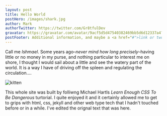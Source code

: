 ```yaml
---
layout: post
title: Hello World
postHero: /images/shark.jpg
author: Mark
authorTwitter: https://twitter.com/Gr8tfulDev
gravatar: https://gravatar.com/avatar/9acf5d5d47540382469bb5d6d12337a4?s=150
postFooter: Additional information, and maybe a <a href="#">link or two</a>
---
```


Call me *Ishmael*. Some years ago–*never mind how long
precisely*–having little or no money in my purse, and nothing
particular to interest me on shore, I thought I would sail about a little
and see the watery part of the world. It is a way I have of driving off
the spleen and regulating the circulation....

<img class="pull-left" src="https://placekitten.com/g/400/200" alt="kitten">

This whole site was built by folliwng Michael Hartls *Learn Enough CSS To Be Dangerous* turtorial.  I quite enjoyed it and it certainly allowed me to get to grips with html, css, jekyll and other web type tech that I hadn't touched before or in a while. I've edited the orignal text that was here.